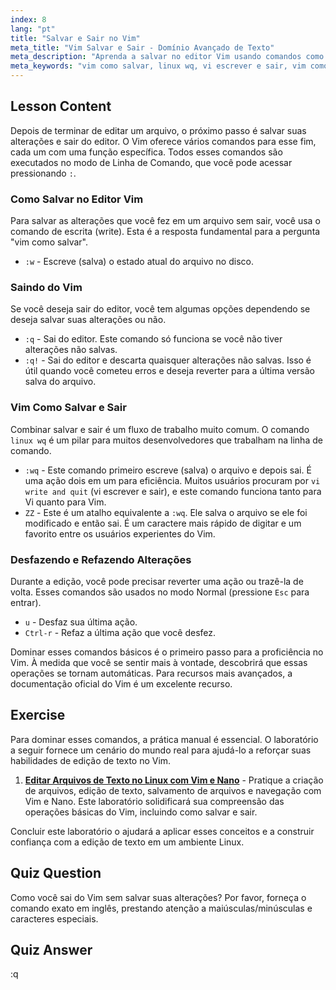 ```yaml
---
index: 8
lang: "pt"
title: "Salvar e Sair no Vim"
meta_title: "Vim Salvar e Sair - Domínio Avançado de Texto"
meta_description: "Aprenda a salvar no editor Vim usando comandos como :w. Domine como salvar e sair com :wq ou ZZ. Este guia cobre os comandos essenciais linux wq e vi write and quit para gerenciamento eficiente de arquivos no Vim."
meta_keywords: "vim como salvar, linux wq, vi escrever e sair, vim como salvar e sair, como salvar no editor vim, salvar arquivo vim, sair vim, comandos vim"
---
```


## Lesson Content

Depois de terminar de editar um arquivo, o próximo passo é salvar suas alterações e sair do editor. O Vim oferece vários comandos para esse fim, cada um com uma função específica. Todos esses comandos são executados no modo de Linha de Comando, que você pode acessar pressionando `:`.

### Como Salvar no Editor Vim

Para salvar as alterações que você fez em um arquivo sem sair, você usa o comando de escrita (write). Esta é a resposta fundamental para a pergunta "vim como salvar".

- `:w` - Escreve (salva) o estado atual do arquivo no disco.

### Saindo do Vim

Se você deseja sair do editor, você tem algumas opções dependendo se deseja salvar suas alterações ou não.

- `:q` - Sai do editor. Este comando só funciona se você não tiver alterações não salvas.
- `:q!` - Sai do editor e descarta quaisquer alterações não salvas. Isso é útil quando você cometeu erros e deseja reverter para a última versão salva do arquivo.

### Vim Como Salvar e Sair

Combinar salvar e sair é um fluxo de trabalho muito comum. O comando `linux wq` é um pilar para muitos desenvolvedores que trabalham na linha de comando.

- `:wq` - Este comando primeiro escreve (salva) o arquivo e depois sai. É uma ação dois em um para eficiência. Muitos usuários procuram por `vi write and quit` (vi escrever e sair), e este comando funciona tanto para Vi quanto para Vim.
- `ZZ` - Este é um atalho equivalente a `:wq`. Ele salva o arquivo se ele foi modificado e então sai. É um caractere mais rápido de digitar e um favorito entre os usuários experientes do Vim.

### Desfazendo e Refazendo Alterações

Durante a edição, você pode precisar reverter uma ação ou trazê-la de volta. Esses comandos são usados no modo Normal (pressione `Esc` para entrar).

- `u` - Desfaz sua última ação.
- `Ctrl-r` - Refaz a última ação que você desfez.

Dominar esses comandos básicos é o primeiro passo para a proficiência no Vim. À medida que você se sentir mais à vontade, descobrirá que essas operações se tornam automáticas. Para recursos mais avançados, a documentação oficial do Vim é um excelente recurso.

## Exercise

Para dominar esses comandos, a prática manual é essencial. O laboratório a seguir fornece um cenário do mundo real para ajudá-lo a reforçar suas habilidades de edição de texto no Vim.

1. **[Editar Arquivos de Texto no Linux com Vim e Nano](https://labex.io/pt/labs/comptia-edit-text-files-in-linux-with-vim-and-nano-591076)** - Pratique a criação de arquivos, edição de texto, salvamento de arquivos e navegação com Vim e Nano. Este laboratório solidificará sua compreensão das operações básicas do Vim, incluindo como salvar e sair.

Concluir este laboratório o ajudará a aplicar esses conceitos e a construir confiança com a edição de texto em um ambiente Linux.

## Quiz Question

Como você sai do Vim sem salvar suas alterações? Por favor, forneça o comando exato em inglês, prestando atenção a maiúsculas/minúsculas e caracteres especiais.

## Quiz Answer

:q
